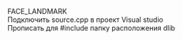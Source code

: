 FACE_LANDMARK <br>
Подключить source.cpp в проект Visual studio <br>
Прописать для #include папку расположения dlib <br>
